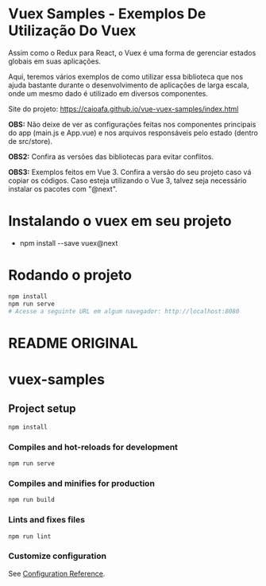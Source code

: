 # Vuex Samples - Exemplos De Utilização Do Vuex
Assim como o Redux para React, o Vuex é uma forma de gerenciar estados globais em suas aplicações.

Aqui, teremos vários exemplos de como utilizar essa biblioteca que nos ajuda bastante durante o desenvolvimento de aplicações de larga escala, onde um mesmo dado é utilizado em diversos componentes.

Site do projeto: https://caioafa.github.io/vue-vuex-samples/index.html

**OBS:** Não deixe de ver as configurações feitas nos componentes principais do app (main.js e App.vue) e nos arquivos responsáveis pelo estado (dentro de src/store).

**OBS2:** Confira as versões das bibliotecas para evitar conflitos.

**OBS3:** Exemplos feitos em Vue 3. Confira a versão do seu projeto caso vá copiar os códigos. Caso esteja utilizando o Vue 3, talvez seja necessário instalar os pacotes com "@next".

# Instalando o vuex em seu projeto
- npm install --save vuex@next

# Rodando o projeto
```bash
npm install
npm run serve
# Acesse a seguinte URL em algum navegador: http://localhost:8080
```

# README ORIGINAL
# vuex-samples

## Project setup
```
npm install
```

### Compiles and hot-reloads for development
```
npm run serve
```

### Compiles and minifies for production
```
npm run build
```

### Lints and fixes files
```
npm run lint
```

### Customize configuration
See [Configuration Reference](https://cli.vuejs.org/config/).
